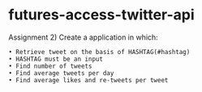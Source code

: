 # futures-access-twitter-api

Assignment 2) Create a application in which:

	• Retrieve tweet on the basis of HASHTAG(#hashtag)
	• HASHTAG must be an input
	• Find number of tweets
	• Find average tweets per day
	• Find average likes and re-tweets per tweet
